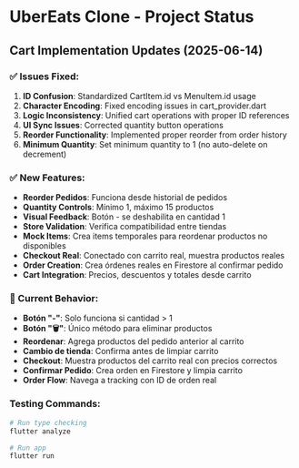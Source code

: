 # UberEats Clone - Project Status

## Cart Implementation Updates (2025-06-14)

### ✅ Issues Fixed:
1. **ID Confusion**: Standardized CartItem.id vs MenuItem.id usage
2. **Character Encoding**: Fixed encoding issues in cart_provider.dart
3. **Logic Inconsistency**: Unified cart operations with proper ID references
4. **UI Sync Issues**: Corrected quantity button operations
5. **Reorder Functionality**: Implemented proper reorder from order history
6. **Minimum Quantity**: Set minimum quantity to 1 (no auto-delete on decrement)

### ✅ New Features:
- **Reorder Pedidos**: Funciona desde historial de pedidos
- **Quantity Controls**: Mínimo 1, máximo 15 productos
- **Visual Feedback**: Botón - se deshabilita en cantidad 1
- **Store Validation**: Verifica compatibilidad entre tiendas
- **Mock Items**: Crea items temporales para reordenar productos no disponibles
- **Checkout Real**: Conectado con carrito real, muestra productos reales
- **Order Creation**: Crea órdenes reales en Firestore al confirmar pedido
- **Cart Integration**: Precios, descuentos y totales desde carrito

### 🔧 Current Behavior:
- **Botón "-"**: Solo funciona si cantidad > 1
- **Botón "🗑️"**: Único método para eliminar productos
- **Reordenar**: Agrega productos del pedido anterior al carrito
- **Cambio de tienda**: Confirma antes de limpiar carrito
- **Checkout**: Muestra productos del carrito real con precios correctos
- **Confirmar Pedido**: Crea orden en Firestore y limpia carrito
- **Order Flow**: Navega a tracking con ID de orden real

### Testing Commands:
```bash
# Run type checking
flutter analyze

# Run app
flutter run
```